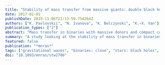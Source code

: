 ```yaml
---
title: "Stability of mass transfer from massive giants: double black hole binary formation and ultraluminous X-ray sources"
date: 2017-02-01
publishDate: 2019-11-06T21:13:59.754264Z
authors: ["K. Pavlovskii", "N. Ivanova", "K. Belczynski", "K.~X. Van"]
publication_types: ["2"]
abstract: "Mass transfer in binaries with massive donors and compact companions, when the donors rapidly evolve after their main sequence, determines the formation rates of merging double stellar-mass black hole (BH) binaries formed outside clusters. This mass transfer was previously postulated to be unstable and was expected to lead to a common envelope event. The common envelope event then ends with either the merger of the two stars or formation of a binary that eventually may become a merging double BH. We revisit the stability of this mass transfer and find an unanticipated third outcome: for a large range of binary orbital separations, this mass transfer is stable. This newly found stability allows us to reconcile the empirical rate obtained by LIGO, 9-240 Gpc-3 yr-1, with the theoretical rate for double BH binary mergers predicted by population synthesis studies by excluding a channel that predicts a merger rate above 1000 Gpc-3 yr-1. Furthermore, the stability of the mass transfer leads to the formation of ultraluminous X-ray sources. The theoretically predicted formation rates of bright ultraluminous X-ray sources powered by a stellar-mass BH are high enough to explain the number of observed bright ultraluminous X-ray sources."
summary: "A study looking at the stability of mass transfer in binaries with a massive donor and black hole companion."
featured: false
publication: "*mnras*"
tags: ["gravitational waves", "binaries: close", "stars: black holes", "stars: massive", "X-rays: binaries", "Astrophysics - High Energy Astrophysical Phenomena", "Astrophysics - Solar and Stellar Astrophysics"]
doi: "10.1093/mnras/stw2786"
---
```


